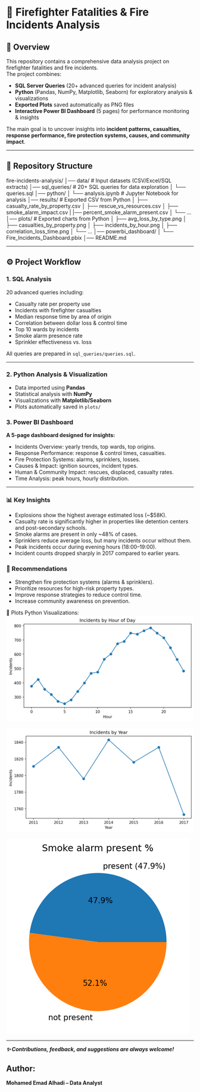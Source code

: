 # 🚒 Firefighter Fatalities & Fire Incidents Analysis

## 📖 Overview

This repository contains a comprehensive data analysis project on firefighter fatalities and fire incidents.  
The project combines:

- **SQL Server Queries** (20+ advanced queries for incident analysis)  
- **Python** (Pandas, NumPy, Matplotlib, Seaborn) for exploratory analysis & visualizations  
- **Exported Plots** saved automatically as PNG files  
- **Interactive Power BI Dashboard** (5 pages) for performance monitoring & insights  

The main goal is to uncover insights into **incident patterns, casualties, response performance, fire protection systems, causes, and community impact**.

---

## 📂 Repository Structure

fire-incidents-analysis/
│── data/ # Input datasets (CSV/Excel/SQL extracts)
│── sql_queries/ # 20+ SQL queries for data exploration
│ └── queries.sql
│── python/
│ └── analysis.ipynb # Jupyter Notebook for analysis
│── results/ # Exported CSV from Python
│ ├── casualty_rate_by_property.csv
│ ├── rescue_vs_resources.csv
│ ├── smoke_alarm_impact.csv
| |── percent_smoke_alarm_present.csv
│ └── ...
│── plots/ # Exported charts from Python
│ ├── avg_loss_by_type.png
│ ├── casualties_by_property.png
│ ├── incidents_by_hour.png
│ ├── correlation_loss_time.png
│ └── ...
│── powerbi_dashboard/
│ └── Fire_Incidents_Dashboard.pbix
│── README.md

---

## ⚙️ Project Workflow

### 1. SQL Analysis

20 advanced queries including:

- Casualty rate per property use  
- Incidents with firefighter casualties  
- Median response time by area of origin  
- Correlation between dollar loss & control time  
- Top 10 wards by incidents  
- Smoke alarm presence rate  
- Sprinkler effectiveness vs. loss  

All queries are prepared in `sql_queries/queries.sql`.

---

### 2. Python Analysis & Visualization

- Data imported using **Pandas**  
- Statistical analysis with **NumPy**  
- Visualizations with **Matplotlib/Seaborn**  
- Plots automatically saved in `plots/`  

### 3. Power BI Dashboard

**A 5-page dashboard designed for insights:**

- Incidents Overview: yearly trends, top wards, top origins.
- Response Performance: response & control times, casualties.
- Fire Protection Systems: alarms, sprinklers, losses.
- Causes & Impact: ignition sources, incident types.
- Human & Community Impact: rescues, displaced, casualty rates.
- Time Analysis: peak hours, hourly distribution.

---

### 📊 Key Insights

- Explosions show the highest average estimated loss (~$58K).
- Casualty rate is significantly higher in properties like detention centers and post-secondary schools.
- Smoke alarms are present in only ~48% of cases.
- Sprinklers reduce average loss, but many incidents occur without them.
- Peak incidents occur during evening hours (18:00–19:00).
- Incident counts dropped sharply in 2017 compared to earlier years.


### 📌 Recommendations

- Strengthen fire protection systems (alarms & sprinklers).
- Prioritize resources for high-risk property types.
- Improve response strategies to reduce control time.
- Increase community awareness on prevention.

📸 Plots
Python Visualizations:
![incidents by hour](plots/incidents_by_hour.png)

![incidents by year](plots/incidents_by_year.png)

![percent smoke alarm present](plots/percent_smoke_alarm_present.png)

---

***✨ Contributions, feedback, and suggestions are always welcome!***

## Author:
**Mohamed Emad Alhadi – Data Analyst**
